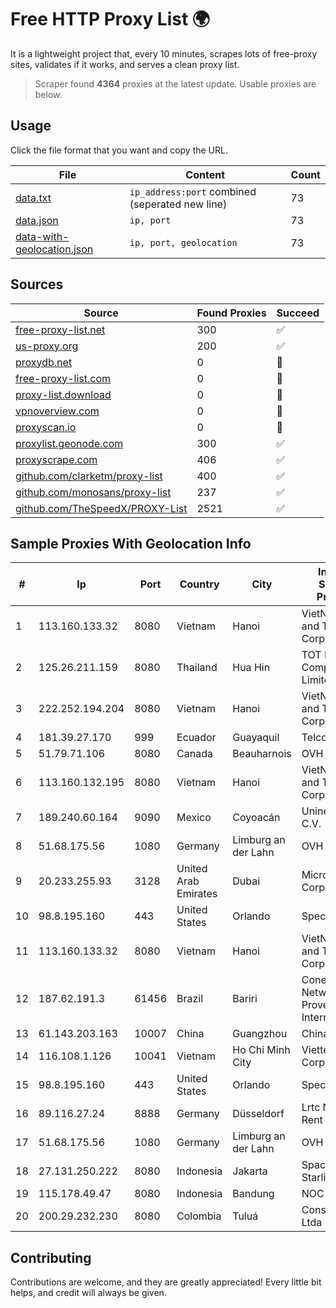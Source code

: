
# Free HTTP Proxy List 🌍

It is a lightweight project that, every 10 minutes, scrapes lots of free-proxy sites, validates if it works, and serves a clean proxy list.


> Scraper found **4364** proxies at the latest update. Usable proxies are below.

## Usage

Click the file format that you want and copy the URL.


|File|Content|Count|
|----|-------|-----|
|[data.txt](https://raw.githubusercontent.com/themiralay/Proxy-List-World/master/data.txt)|`ip_address:port` combined (seperated new line)|73|
|[data.json](https://raw.githubusercontent.com/themiralay/Proxy-List-World/master/data.json)|`ip, port`|73|
|[data-with-geolocation.json](https://raw.githubusercontent.com/themiralay/Proxy-List-World/master/data-with-geolocation.json)|`ip, port, geolocation`|73|

## Sources

|Source|Found Proxies|Succeed|
|------|-------------|-------|
|[free-proxy-list.net](https://free-proxy-list.net)|300|✅|
|[us-proxy.org](https://www.us-proxy.org)|200|✅|
|[proxydb.net](http://proxydb.net)|0|🚫|
|[free-proxy-list.com](https://free-proxy-list.com/?page=&port=&type%5B%5D=http&type%5B%5D=https&up_time=0&search=Search)|0|🚫|
|[proxy-list.download](https://www.proxy-list.download/HTTP)|0|🚫|
|[vpnoverview.com](https://vpnoverview.com/privacy/anonymous-browsing/free-proxy-servers)|0|🚫|
|[proxyscan.io](https://www.proxyscan.io)|0|🚫|
|[proxylist.geonode.com](https://proxylist.geonode.com/api/proxy-list?limit=300&page=1&sort_by=lastChecked&sort_type=desc&protocols=http,https)|300|✅|
|[proxyscrape.com](https://api.proxyscrape.com/v2/?request=displayproxies&protocol=http&timeout=10000&country=all&ssl=all&anonymity=all)|406|✅|
|[github.com/clarketm/proxy-list](https://raw.githubusercontent.com/clarketm/proxy-list/master/proxy-list-raw.txt)|400|✅|
|[github.com/monosans/proxy-list](https://raw.githubusercontent.com/monosans/proxy-list/main/proxies/http.txt)|237|✅|
|[github.com/TheSpeedX/PROXY-List](https://raw.githubusercontent.com/TheSpeedX/PROXY-List/master/http.txt)|2521|✅|


## Sample Proxies With Geolocation Info

|#|Ip|Port|Country|City|Internet Service Provider|
|-|--|----|-------|----|-------------------------|
|1|113.160.133.32|8080|Vietnam|Hanoi|VietNam Post and Telecom Corporation|
|2|125.26.211.159|8080|Thailand|Hua Hin|TOT Public Company Limited|
|3|222.252.194.204|8080|Vietnam|Hanoi|VietNam Post and Telecom Corporation|
|4|181.39.27.170|999|Ecuador|Guayaquil|Telconet S.A|
|5|51.79.71.106|8080|Canada|Beauharnois|OVH SAS|
|6|113.160.132.195|8080|Vietnam|Hanoi|VietNam Post and Telecom Corporation|
|7|189.240.60.164|9090|Mexico|Coyoacán|Uninet S.A. de C.V.|
|8|51.68.175.56|1080|Germany|Limburg an der Lahn|OVH SAS|
|9|20.233.255.93|3128|United Arab Emirates|Dubai|Microsoft Corporation|
|10|98.8.195.160|443|United States|Orlando|Spectrum|
|11|113.160.133.32|8080|Vietnam|Hanoi|VietNam Post and Telecom Corporation|
|12|187.62.191.3|61456|Brazil|Bariri|Conexao Networks Provedor de Internet|
|13|61.143.203.163|10007|China|Guangzhou|Chinanet|
|14|116.108.1.126|10041|Vietnam|Ho Chi Minh City|Viettel Corporation|
|15|98.8.195.160|443|United States|Orlando|Spectrum|
|16|89.116.27.24|8888|Germany|Düsseldorf|Lrtc Network Rent|
|17|51.68.175.56|1080|Germany|Limburg an der Lahn|OVH SAS|
|18|27.131.250.222|8080|Indonesia|Jakarta|SpaceX Starlink|
|19|115.178.49.47|8080|Indonesia|Bandung|NOC SIMAYA|
|20|200.29.232.230|8080|Colombia|Tuluá|Consulnetwork Ltda|



## Contributing

Contributions are welcome, and they are greatly appreciated! Every
little bit helps, and credit will always be given.


